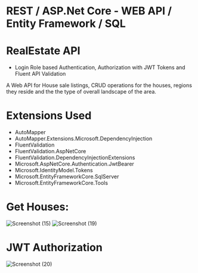 # REST / ASP.Net Core - WEB API / Entity Framework / SQL
# RealEstate API  

* Login Role based Authentication, Authorization with JWT Tokens and Fluent API Validation

A Web API for House sale listings, CRUD operations for the houses, regions they reside and the the type of overall landscape of the area. 
# Extensions Used
* AutoMapper
* AutoMapper.Extensions.Microsoft.DependencyInjection
* FluentValidation
* FluentValidation.AspNetCore
* FluentValidation.DependencyInjectionExtensions
* Microsoft.AspNetCore.Authentication.JwtBearer
* Microsoft.IdentityModel.Tokens
* Microsoft.EntityFrameworkCore.SqlServer
* Microsoft.EntityFrameworkCore.Tools
# Get Houses:
![Screenshot (15)](https://user-images.githubusercontent.com/114370453/196034747-89532292-c4f9-471a-8759-bcf1fd9988f5.png)
![Screenshot (19)](https://user-images.githubusercontent.com/114370453/196084548-bf3d9914-ddb5-48f9-85ac-3d30a4c5f2e4.png)
# JWT Authorization
![Screenshot (20)](https://user-images.githubusercontent.com/114370453/196084775-f81e13c5-6287-46f4-921e-6922f54a9edf.png)
